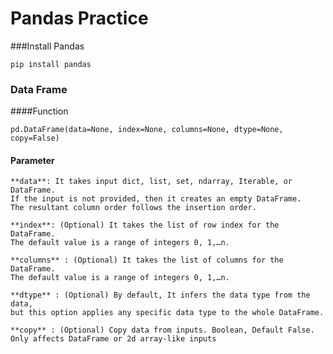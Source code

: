 # Pandas Practice

###Install Pandas
    
    pip install pandas

### Data Frame
    
####Function
  
    pd.DataFrame(data=None, index=None, columns=None, dtype=None, copy=False)

#### Parameter    
    
    **data**: It takes input dict, list, set, ndarray, Iterable, or DataFrame. 
    If the input is not provided, then it creates an empty DataFrame. 
    The resultant column order follows the insertion order.

    **index**: (Optional) It takes the list of row index for the DataFrame. 
    The default value is a range of integers 0, 1,…n.

    **columns** : (Optional) It takes the list of columns for the DataFrame. 
    The default value is a range of integers 0, 1,…n.

    **dtype** : (Optional) By default, It infers the data type from the data,
    but this option applies any specific data type to the whole DataFrame.

    **copy** : (Optional) Copy data from inputs. Boolean, Default False. 
    Only affects DataFrame or 2d array-like inputs
    

